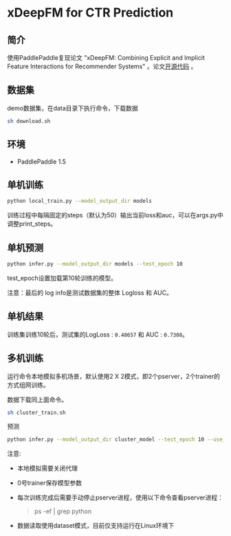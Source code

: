 
# xDeepFM for CTR Prediction

## 简介
使用PaddlePaddle复现论文 "xDeepFM: Combining Explicit and Implicit Feature Interactions for Recommender Systems" 。论文[开源代码](https://github.com/Leavingseason/xDeepFM) 。

## 数据集

demo数据集，在data目录下执行命令，下载数据
```bash
sh download.sh
```

## 环境
- PaddlePaddle 1.5

## 单机训练
```bash
python local_train.py --model_output_dir models
```
训练过程中每隔固定的steps（默认为50）输出当前loss和auc，可以在args.py中调整print_steps。

## 单机预测

```bash
python infer.py --model_output_dir models --test_epoch 10
```
test_epoch设置加载第10轮训练的模型。

注意：最后的 log info是测试数据集的整体 Logloss 和 AUC。

## 单机结果
训练集训练10轮后，测试集的LogLoss : `0.48657` 和 AUC : `0.7308`。

## 多机训练
运行命令本地模拟多机场景，默认使用2 X 2模式，即2个pserver，2个trainer的方式组网训练。

数据下载同上面命令。
```bash
sh cluster_train.sh
```

预测
```bash
python infer.py --model_output_dir cluster_model --test_epoch 10 --use_gpu=0
```
注意:

- 本地模拟需要关闭代理

- 0号trainer保存模型参数

- 每次训练完成后需要手动停止pserver进程，使用以下命令查看pserver进程：
  >ps -ef | grep python

- 数据读取使用dataset模式，目前仅支持运行在Linux环境下
